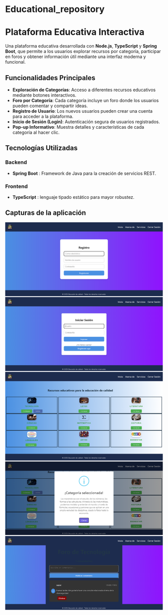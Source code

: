 # Educational_repository

# Plataforma Educativa Interactiva

Una plataforma educativa desarrollada con **Node.js**, **TypeScript** y **Spring Boot**, que permite a los usuarios explorar recursos por categoría, participar en foros y obtener información útil mediante una interfaz moderna y funcional.

## Funcionalidades Principales

- **Exploración de Categorías**: Acceso a diferentes recursos educativos mediante botones interactivos.
- **Foro por Categoría**: Cada categoría incluye un foro donde los usuarios pueden comentar y compartir ideas.
- **Registro de Usuario**: Los nuevos usuarios pueden crear una cuenta para acceder a la plataforma.
- **Inicio de Sesión (Login)**: Autenticación segura de usuarios registrados.
- **Pop-up Informativo**: Muestra detalles y características de cada categoría al hacer clic.

## Tecnologías Utilizadas

### Backend

- **Spring Boot** : Framework de Java para la creación de servicios REST.

### Frontend

- **TypeScript** :  lenguaje tipado estático para mayor robustez.

## Capturas de la aplicación

![Registro de usuarios en la plataforma](images/registro_usuario.png)
![Login de usuarios en la plataforma](images/login.png)
![Pagina principal](images/pagina_principal.png)
![Información de categoría](images/informacion_categoria.png)
![Foro de discusión](images/foro_discusion.png)

